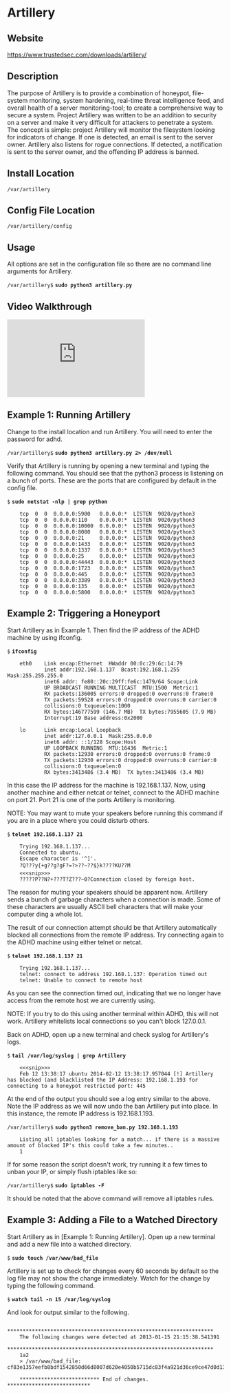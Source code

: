 
Artillery
=========

Website
-------

<https://www.trustedsec.com/downloads/artillery/>

Description
-----------

The purpose of Artillery is to provide a combination of honeypot, file-system
monitoring, system hardening, real-time threat intelligence feed, and overall
health of a server monitoring-tool; to create a comprehensive way to secure a system. Project
Artillery was written to be an addition to security on a server and make it very
difficult for attackers to penetrate a system. The concept is simple: project
Artillery will monitor the filesystem looking for indicators of change. If one is
detected, an email is sent to the server owner. Artillery also listens for rogue
connections. If detected, a notification is sent to the server owner, and
the offending IP address is banned.

Install Location
----------------

`/var/artillery`

Config File Location
--------------------

`/var/artillery/config`

Usage
-----

All options are set in the configuration file so there are no command
line arguments for Artillery.

`/var/artillery$` **`sudo python3 artillery.py`**

Video Walkthrough
-----------------

<iframe src="https://onedrive.live.com/embed?cid=8D6C4317A39E3D29&resid=8D6C4317A39E3D29%2155680&authkey=ABFf2c6CSDAMzFQ" width="320" height="180" frameborder="0" scrolling="no" allowfullscreen></iframe>

Example 1: Running Artillery
----------------------------

Change to the install location and run Artillery. You will need to enter
the password for adhd.

`/var/artillery$` **`sudo python3 artillery.py 2> /dev/null`**

Verify that Artillery is running by opening a new terminal and typing
the following command. You should see that the python3 process is
listening on a bunch of ports. These are the ports that are configured
by default in the config file.

`$` **`sudo netstat -nlp | grep python`**

        tcp  0  0  0.0.0.0:5900   0.0.0.0:*  LISTEN  9020/python3
        tcp  0  0  0.0.0.0:110    0.0.0.0:*  LISTEN  9020/python3
        tcp  0  0  0.0.0.0:10000  0.0.0.0:*  LISTEN  9020/python3
        tcp  0  0  0.0.0.0:8080   0.0.0.0:*  LISTEN  9020/python3
        tcp  0  0  0.0.0.0:21     0.0.0.0:*  LISTEN  9020/python3
        tcp  0  0  0.0.0.0:1433   0.0.0.0:*  LISTEN  9020/python3
        tcp  0  0  0.0.0.0:1337   0.0.0.0:*  LISTEN  9020/python3
        tcp  0  0  0.0.0.0:25     0.0.0.0:*  LISTEN  9020/python3
        tcp  0  0  0.0.0.0:44443  0.0.0.0:*  LISTEN  9020/python3
        tcp  0  0  0.0.0.0:1723   0.0.0.0:*  LISTEN  9020/python3
        tcp  0  0  0.0.0.0:445    0.0.0.0:*  LISTEN  9020/python3
        tcp  0  0  0.0.0.0:3389   0.0.0.0:*  LISTEN  9020/python3
        tcp  0  0  0.0.0.0:135    0.0.0.0:*  LISTEN  9020/python3
        tcp  0  0  0.0.0.0:5800   0.0.0.0:*  LISTEN  9020/python3

Example 2: Triggering a Honeyport
---------------------------------

Start Artillery as in Example 1. Then find the IP address of the ADHD
machine by using ifconfig.

`$` **`ifconfig`**

        eth0    Link encap:Ethernet  HWaddr 00:0c:29:6c:14:79
                inet addr:192.168.1.137  Bcast:192.168.1.255  Mask:255.255.255.0
                inet6 addr: fe80::20c:29ff:fe6c:1479/64 Scope:Link
                UP BROADCAST RUNNING MULTICAST  MTU:1500  Metric:1
                RX packets:136005 errors:0 dropped:0 overruns:0 frame:0
                TX packets:59528 errors:0 dropped:0 overruns:0 carrier:0
                collisions:0 txqueuelen:1000
                RX bytes:146777599 (146.7 MB)  TX bytes:7955605 (7.9 MB)
                Interrupt:19 Base address:0x2000

        lo      Link encap:Local Loopback
                inet addr:127.0.0.1  Mask:255.0.0.0
                inet6 addr: ::1/128 Scope:Host
                UP LOOPBACK RUNNING  MTU:16436  Metric:1
                RX packets:12930 errors:0 dropped:0 overruns:0 frame:0
                TX packets:12930 errors:0 dropped:0 overruns:0 carrier:0
                collisions:0 txqueuelen:0
                RX bytes:3413486 (3.4 MB)  TX bytes:3413486 (3.4 MB)

In this case the IP address for the machine is 192.168.1.137. Now, using
another machine and either netcat or telnet, connect to the ADHD machine
on port 21. Port 21 is one of the ports Artillery is monitoring.

NOTE: You may want to mute your speakers before running this command if
you are in a place where you could disturb others.

`$` **`telnet 192.168.1.137 21`**

        Trying 192.168.1.137...
        Connected to ubuntu.
        Escape character is '^]'.
        ?Q???y{+g??g?gF?=?>??~??$}k????KU??M
        <<<snip>>>
        ?????P??N?+???T?Z???~0?Connection closed by foreign host.

The reason for muting your speakers should be apparent now.
Artillery sends a bunch of garbage characters when a connection is made.
Some of these characters are usually ASCII bell characters that will make
your computer ding a whole lot.

The result of our connection attempt should be that Artillery
automatically blocked all connections from the remote IP address. Try
connecting again to the ADHD machine using either telnet or netcat.

`$` **`telnet 192.168.1.137 21`**

        Trying 192.168.1.137...
        telnet: connect to address 192.168.1.137: Operation timed out
        telnet: Unable to connect to remote host

As you can see the connection timed out, indicating that we no longer
have access from the remote host we are currently using.

NOTE: If you try to do this using another terminal within ADHD, this
will not work. Artillery whitelists local connections so you can't block
127.0.0.1.

Back on ADHD, open up a new terminal and check syslog for Artillery's logs.

`$` **`tail /var/log/syslog | grep Artillery`**

        <<<snip>>>
        Feb 12 13:38:17 ubuntu 2014-02-12 13:38:17.957044 [!] Artillery has blocked (and blacklisted the IP Address: 192.168.1.193 for connecting to a honeypot restricted port: 445

At the end of the output you should see a log entry similar to the
above. Note the IP address as we will now undo the ban Artillery put
into place. In this instance, the remote IP address is 192.168.1.193.

`/var/artillery$` **`sudo python3 remove_ban.py 192.168.1.193`**

        Listing all iptables looking for a match... if there is a massive amount of blocked IP's this could take a few minutes..
        1

If for some reason the script doesn't work, try running it a few times to unban your IP,
or simply flush iptables like so:

`/var/artillery$` **`sudo iptables -F`**

It should be noted that the above command will remove all iptables rules.

Example 3: Adding a File to a Watched Directory
-----------------------------------------------

Start Artillery as in [Example 1: Running Artillery]. Open up a new terminal and add a new
file into a watched directory.

`$` **`sudo touch /var/www/bad_file`**

Artillery is set up to check for changes every 60 seconds by default so
the log file may not show the change immediately. Watch for the change
by typing the following command.

`$` **`watch tail -n 15 /var/log/syslog`**

And look for output similar to the following.

        *******************************************************************
        The following changes were detected at 2013-01-15 21:15:38.541391
        *******************************************************************
        1a2
        > /var/www/bad_file: cf83e1357eefb8bdf1542850d66d8007d620e4050b5715dc83f4a921d36ce9ce47d0d13c5d85f2b0ff8318d2877eec2f63b931bd47417a81a538327af927da3e

        ************************** End of changes. ***************************


